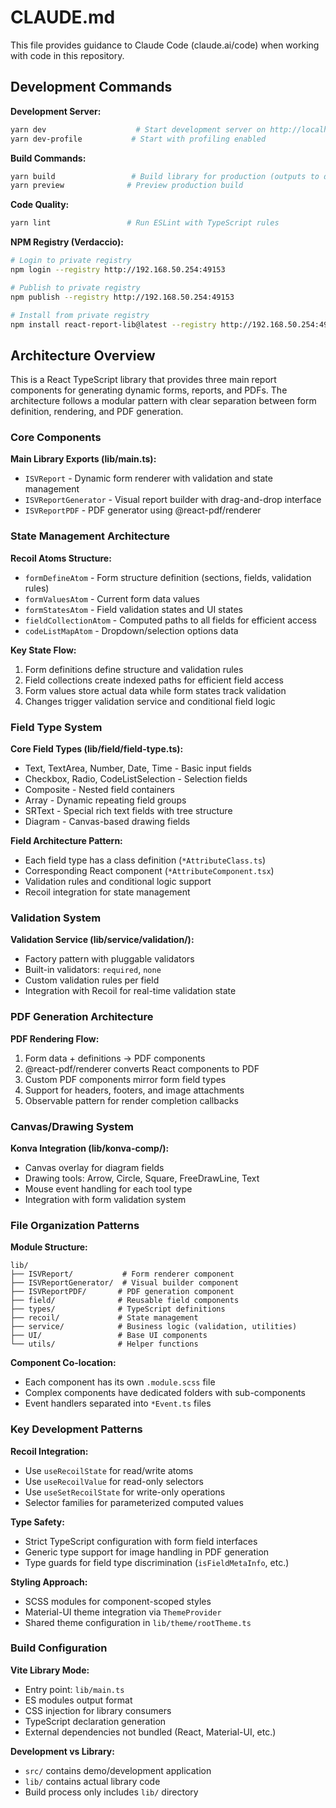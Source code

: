 # CLAUDE.md

This file provides guidance to Claude Code (claude.ai/code) when working with code in this repository.

## Development Commands

**Development Server:**
```bash
yarn dev                    # Start development server on http://localhost:5173
yarn dev-profile           # Start with profiling enabled
```

**Build Commands:**
```bash
yarn build                 # Build library for production (outputs to dist/)
yarn preview              # Preview production build
```

**Code Quality:**
```bash
yarn lint                 # Run ESLint with TypeScript rules
```

**NPM Registry (Verdaccio):**
```bash
# Login to private registry
npm login --registry http://192.168.50.254:49153

# Publish to private registry  
npm publish --registry http://192.168.50.254:49153

# Install from private registry
npm install react-report-lib@latest --registry http://192.168.50.254:49153
```

## Architecture Overview

This is a React TypeScript library that provides three main report components for generating dynamic forms, reports, and PDFs. The architecture follows a modular pattern with clear separation between form definition, rendering, and PDF generation.

### Core Components

**Main Library Exports (lib/main.ts):**
- `ISVReport` - Dynamic form renderer with validation and state management
- `ISVReportGenerator` - Visual report builder with drag-and-drop interface  
- `ISVReportPDF` - PDF generator using @react-pdf/renderer

### State Management Architecture

**Recoil Atoms Structure:**
- `formDefineAtom` - Form structure definition (sections, fields, validation rules)
- `formValuesAtom` - Current form data values
- `formStatesAtom` - Field validation states and UI states
- `fieldCollectionAtom` - Computed paths to all fields for efficient access
- `codeListMapAtom` - Dropdown/selection options data

**Key State Flow:**
1. Form definitions define structure and validation rules
2. Field collections create indexed paths for efficient field access
3. Form values store actual data while form states track validation
4. Changes trigger validation service and conditional field logic

### Field Type System

**Core Field Types (lib/field/field-type.ts):**
- Text, TextArea, Number, Date, Time - Basic input fields
- Checkbox, Radio, CodeListSelection - Selection fields  
- Composite - Nested field containers
- Array - Dynamic repeating field groups
- SRText - Special rich text fields with tree structure
- Diagram - Canvas-based drawing fields

**Field Architecture Pattern:**
- Each field type has a class definition (`*AttributeClass.ts`)
- Corresponding React component (`*AttributeComponent.tsx`) 
- Validation rules and conditional logic support
- Recoil integration for state management

### Validation System

**Validation Service (lib/service/validation/):**
- Factory pattern with pluggable validators
- Built-in validators: `required`, `none`
- Custom validation rules per field
- Integration with Recoil for real-time validation state

### PDF Generation Architecture

**PDF Rendering Flow:**
1. Form data + definitions → PDF components
2. @react-pdf/renderer converts React components to PDF
3. Custom PDF components mirror form field types
4. Support for headers, footers, and image attachments
5. Observable pattern for render completion callbacks

### Canvas/Drawing System

**Konva Integration (lib/konva-comp/):**
- Canvas overlay for diagram fields
- Drawing tools: Arrow, Circle, Square, FreeDrawLine, Text
- Mouse event handling for each tool type
- Integration with form validation system

### File Organization Patterns

**Module Structure:**
```
lib/
├── ISVReport/           # Form renderer component
├── ISVReportGenerator/  # Visual builder component  
├── ISVReportPDF/       # PDF generation component
├── field/              # Reusable field components
├── types/              # TypeScript definitions
├── recoil/             # State management
├── service/            # Business logic (validation, utilities)
├── UI/                 # Base UI components
└── utils/              # Helper functions
```

**Component Co-location:**
- Each component has its own `.module.scss` file
- Complex components have dedicated folders with sub-components
- Event handlers separated into `*Event.ts` files

### Key Development Patterns

**Recoil Integration:**
- Use `useRecoilState` for read/write atoms
- Use `useRecoilValue` for read-only selectors  
- Use `useSetRecoilState` for write-only operations
- Selector families for parameterized computed values

**Type Safety:**
- Strict TypeScript configuration with form field interfaces
- Generic type support for image handling in PDF generation
- Type guards for field type discrimination (`isFieldMetaInfo`, etc.)

**Styling Approach:**
- SCSS modules for component-scoped styles
- Material-UI theme integration via `ThemeProvider`
- Shared theme configuration in `lib/theme/rootTheme.ts`

### Build Configuration

**Vite Library Mode:**
- Entry point: `lib/main.ts`
- ES modules output format
- CSS injection for library consumers
- TypeScript declaration generation
- External dependencies not bundled (React, Material-UI, etc.)

**Development vs Library:**
- `src/` contains demo/development application
- `lib/` contains actual library code
- Build process only includes `lib/` directory